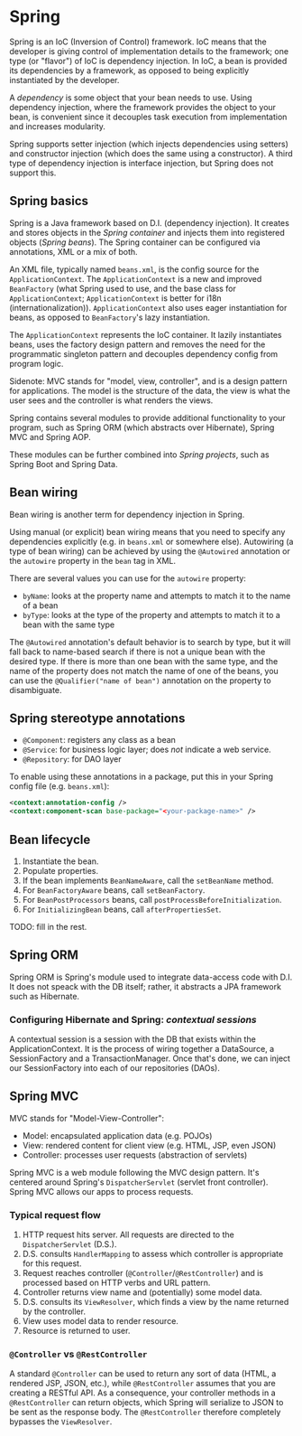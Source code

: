 # Spring

Spring is an IoC (Inversion of Control) framework. IoC means that the
developer is giving control of implementation details to the framework; one
type (or "flavor") of IoC is dependency injection. In IoC, a bean is provided
its dependencies by a framework, as opposed to being explicitly instantiated
by the developer.

A _dependency_ is some object that your bean needs to use. Using dependency
injection, where the framework provides the object to your bean, is
convenient since it decouples task execution from implementation and
increases modularity.

Spring supports setter injection (which injects dependencies using setters)
and constructor injection (which does the same using a constructor). A third
type of dependency injection is interface injection, but Spring does not
support this.

## Spring basics

Spring is a Java framework based on D.I. (dependency injection). It creates
and stores objects in the _Spring container_ and injects them into registered
objects (_Spring beans_). The Spring container can be configured via
annotations, XML or a mix of both.

An XML file, typically named `beans.xml`, is the config source for the
`ApplicationContext`. The `ApplicationContext` is a new and improved
`BeanFactory` (what Spring used to use, and the base class for
`ApplicationContext`; `ApplicationContext` is better for i18n
(internationalization)). `ApplicationContext` also uses eager instantiation
for beans, as opposed to `BeanFactory`'s lazy instantiation.

The `ApplicationContext` represents the IoC container. It lazily instantiates
beans, uses the factory design pattern and removes the need for the
programmatic singleton pattern and decouples dependency config from program
logic.

Sidenote: MVC stands for "model, view, controller", and is a design pattern
for applications. The model is the structure of the data, the view is what
the user sees and the controller is what renders the views.

Spring contains several modules to provide additional functionality to your
program, such as Spring ORM (which abstracts over Hibernate), Spring MVC and
Spring AOP.

These modules can be further combined into _Spring projects_, such as Spring
Boot and Spring Data.

## Bean wiring

Bean wiring is another term for dependency injection in Spring.

Using manual (or explicit) bean wiring means that you need to specify any
dependencies explicitly (e.g. in `beans.xml` or somewhere else). Autowiring
(a type of bean wiring) can be achieved by using the `@Autowired` annotation
or the `autowire` property in the `bean` tag in XML.

There are several values you can use for the `autowire` property:

- `byName`: looks at the property name and attempts to match it to the name
  of a bean
- `byType`: looks at the type of the property and attempts to match it to a
  bean with the same type

The `@Autowired` annotation's default behavior is to search by type, but it
will fall back to name-based search if there is not a unique bean with the
desired type. If there is more than one bean with the same type, and the name
of the property does not match the name of one of the beans, you can use the
`@Qualifier("name of bean")` annotation on the property to disambiguate.

## Spring stereotype annotations

- `@Component`: registers any class as a bean
- `@Service`: for business logic layer; does _not_ indicate a web service.
- `@Repository`: for DAO layer

To enable using these annotations in a package, put this in your Spring
config file (e.g. `beans.xml`):

```xml
<context:annotation-config />
<context:component-scan base-package="<your-package-name>" />
```

## Bean lifecycle

1. Instantiate the bean.
2. Populate properties.
3. If the bean implements `BeanNameAware`, call the `setBeanName` method.
4. For `BeanFactoryAware` beans, call `setBeanFactory`.
5. For `BeanPostProcessors` beans, call `postProcessBeforeInitialization`.
6. For `InitializingBean` beans, call `afterPropertiesSet`.

TODO: fill in the rest.

## Spring ORM

Spring ORM is Spring's module used to integrate data-access code with D.I. It
does not speack with the DB itself; rather, it abstracts a JPA framework such
as Hibernate.

### Configuring Hibernate and Spring: _contextual sessions_

A contextual session is a session with the DB that exists within the
ApplicationContext. It is the process of wiring together a DataSource, a
SessionFactory and a TransactionManager. Once that's done, we can inject our
SessionFactory into each of our repositories (DAOs).

## Spring MVC

MVC stands for "Model-View-Controller":

- Model: encapsulated application data (e.g. POJOs)
- View: rendered content for client view (e.g. HTML, JSP, even JSON)
- Controller: processes user requests (abstraction of servlets)

Spring MVC is a web module following the MVC design pattern. It's centered
around Spring's `DispatcherServlet` (servlet front controller). Spring MVC
allows our apps to process requests.

### Typical request flow

1. HTTP request hits server. All requests are directed to the
   `DispatcherServlet` (D.S.).
2. D.S. consults `HandlerMapping` to assess which controller is appropriate
   for this request.
3. Request reaches controller (`@Controller`/`@RestController`) and is
   processed based on HTTP verbs and URL pattern.
4. Controller returns view name and (potentially) some model data.
5. D.S. consults its `ViewResolver`, which finds a view by the name returned
   by the controller.
6. View uses model data to render resource.
7. Resource is returned to user.

### `@Controller` vs `@RestController`

A standard `@Controller` can be used to return any sort of data (HTML, a
rendered JSP, JSON, etc.), while `@RestController` assumes that you are
creating a RESTful API. As a consequence, your controller methods in a
`@RestController` can return objects, which Spring will serialize to JSON to
be sent as the response body. The `@RestController` therefore completely
bypasses the `ViewResolver`.
